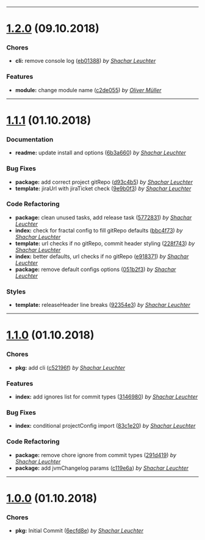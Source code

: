 
 *** 

# [1.2.0](https://stash.jvm.de/projects/JVMNEC/repos/groundzero-changelog/compare/commits?targetBranch=refs%2Ftags%2F1.1.1&sourceBranch=refs%2Ftags%2F1.2.0) (09.10.2018)
### Chores

* **cli:**  remove console log ([eb01388](https://stash.jvm.de/projects/JVMNEC/repos/groundzero-changelog/commits/eb01388)) _by [Shachar Leuchter](shachar.leuchter@jvm.de)_
### Features

* **module:**  change module name ([c2de055](https://stash.jvm.de/projects/JVMNEC/repos/groundzero-changelog/commits/c2de055)) _by [Oliver Müller](oliver.mueller@jvm.de)_

 *** 

# [1.1.1](https://stash.jvm.de/projects/JVMNEC/repos/groundzero-changelog/compare/commits?targetBranch=refs%2Ftags%2F1.1.0&sourceBranch=refs%2Ftags%2F1.1.1) (01.10.2018)
### Documentation

* **readme:**  update install and options ([6b3a660](https://stash.jvm.de/projects/JVMNEC/repos/groundzero-changelog/commits/6b3a660)) _by [Shachar Leuchter](shachar.leuchter@jvm.de)_
### Bug Fixes

* **package:**  add correct project gitRepo ([d93c4b5](https://stash.jvm.de/projects/JVMNEC/repos/groundzero-changelog/commits/d93c4b5)) _by [Shachar Leuchter](shachar.leuchter@jvm.de)_
* **template:**  jiraUrl with jiraTicket check ([9e9b0f3](https://stash.jvm.de/projects/JVMNEC/repos/groundzero-changelog/commits/9e9b0f3)) _by [Shachar Leuchter](shachar.leuchter@jvm.de)_
### Code Refactoring

* **package:**  clean unused tasks, add release task ([5772831](https://stash.jvm.de/projects/JVMNEC/repos/groundzero-changelog/commits/5772831)) _by [Shachar Leuchter](shachar.leuchter@jvm.de)_
* **index:**  check for fractal config to fill gitRepo defaults ([bbc4f73](https://stash.jvm.de/projects/JVMNEC/repos/groundzero-changelog/commits/bbc4f73)) _by [Shachar Leuchter](shachar.leuchter@jvm.de)_
* **template:**  url checks if no gitRepo, commit header styling ([228f743](https://stash.jvm.de/projects/JVMNEC/repos/groundzero-changelog/commits/228f743)) _by [Shachar Leuchter](shachar.leuchter@jvm.de)_
* **index:**  better defaults, url checks if no gitRepo ([e918371](https://stash.jvm.de/projects/JVMNEC/repos/groundzero-changelog/commits/e918371)) _by [Shachar Leuchter](shachar.leuchter@jvm.de)_
* **package:**  remove default configs options ([051b2f3](https://stash.jvm.de/projects/JVMNEC/repos/groundzero-changelog/commits/051b2f3)) _by [Shachar Leuchter](shachar.leuchter@jvm.de)_
### Styles

* **template:**  releaseHeader line breaks ([92354e3](https://stash.jvm.de/projects/JVMNEC/repos/groundzero-changelog/commits/92354e3)) _by [Shachar Leuchter](shachar.leuchter@jvm.de)_

 *** 

# [1.1.0](https://stash.jvm.de/projects/JVMNEC/repos/groundzero-changelog/compare/commits?targetBranch=refs%2Ftags%2F1.0.0&sourceBranch=refs%2Ftags%2F1.1.0) (01.10.2018)
### Chores

* **pkg:**  add cli ([c52196f](https://stash.jvm.de/projects/JVMNEC/repos/groundzero-changelog/commits/c52196f)) _by [Shachar Leuchter](shachar.leuchter@jvm.de)_

### Features

* **index:**  add ignores list for commit types ([3146980](https://stash.jvm.de/projects/JVMNEC/repos/groundzero-changelog/commits/3146980)) _by [Shachar Leuchter](shachar.leuchter@jvm.de)_
### Bug Fixes

* **index:**  conditional projectConfig import ([83c1e20](https://stash.jvm.de/projects/JVMNEC/repos/groundzero-changelog/commits/83c1e20)) _by [Shachar Leuchter](shachar.leuchter@jvm.de)_
### Code Refactoring

* **package:**  remove chore ignore from commit types ([291d419](https://stash.jvm.de/projects/JVMNEC/repos/groundzero-changelog/commits/291d419)) _by [Shachar Leuchter](shachar.leuchter@jvm.de)_
* **package:**  add jvmChangelog params ([c119e6a](https://stash.jvm.de/projects/JVMNEC/repos/groundzero-changelog/commits/c119e6a)) _by [Shachar Leuchter](shachar.leuchter@jvm.de)_

***

# [1.0.0](https://stash.jvm.de/projects/JVMNEC/repos/groundzero-changelog/commits?until=1.0.0) (01.10.2018)

### Chores

* **pkg:**  Initial Commit ([6ecfd8e](https://stash.jvm.de/projects/JVMNEC/repos/groundzero-changelog/commits/6ecfd8e)) _by [Shachar Leuchter](shachar.leuchter@jvm.de)_
